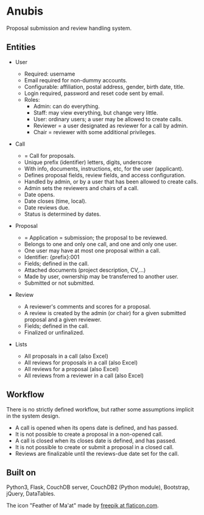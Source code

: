 # Anubis

Proposal submission and review handling system.

## Entities

- User
  - Required: username
  - Email required for non-dummy accounts.
  - Configurable: affiliation, postal address, gender, birth date, title.
  - Login required, password and reset code sent by email.
  - Roles:
    - Admin: can do everything.
    - Staff: may view everything, but change very little.
    - User: ordinary users; a user may be allowed to create calls.
    - Reviewer = a user designated as reviewer for a call by admin.
    - Chair = reviewer with some additional privileges.
  
- Call
  - = Call for proposals.
  - Unique prefix (identifier) letters, digits, underscore
  - With info, documents, instructions, etc, for the user (applicant).
  - Defines proposal fields, review fields, and access configuration.
  - Handled by admin, or by a user that has been allowed to create calls.
  - Admin sets the reviewers and chairs of a call.
  - Date opens.
  - Date closes (time, local).
  - Date reviews due.
  - Status is determined by dates.
  
- Proposal
  - = Application = submission; the proposal to be reviewed.
  - Belongs to one and only one call, and one and only one user.
  - One user may have at most one proposal within a call.
  - Identifier: {prefix}:001
  - Fields; defined in the call.
  - Attached documents (project description, CV,...)
  - Made by user, ownership may be transferred to another user.
  - Submitted or not submitted.
  
- Review
  - A reviewer's comments and scores for a proposal.
  - A review is created by the admin (or chair) for a given
    submitted proposal and a given reviewer.
  - Fields; defined in the call.
  - Finalized or unfinalized.  

- Lists
  - All proposals in a call (also Excel)
  - All reviews for proposals in a call (also Excel)
  - All reviews for a proposal (also Excel)
  - All reviews from a reviewer in a call (also Excel)

## Workflow

There is no strictly defined workflow, but rather some assumptions implicit
in the system design.

- A call is opened when its opens date is defined, and has passed.
- It is not possible to create a proposal in a non-opened call.
- A call is closed when its closes date is defined, and has passed.
- It is not possible to create or submit a proposal in a closed call.
- Reviews are finalizable until the reviews-due date set for the call.

## Built on

Python3, Flask, CouchDB server, CouchDB2 (Python module),
Bootstrap, jQuery, DataTables.

The icon "Feather of Ma'at" made by
[freepik at flaticon.com](https://www.flaticon.com/authors/freepik).
